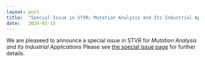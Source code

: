 ```yaml
---
layout: post
title:  "Special Issue in STVR: Mutation Analysis and Its Industrial Applications"
date:   2020-05-15
---
```


We are pleaseed to announce a special issue in STVR for _Mutation Analysis and
Its Industrial Applications_ Please see [the special issue page](/2020_stvr_si) for further
details.

